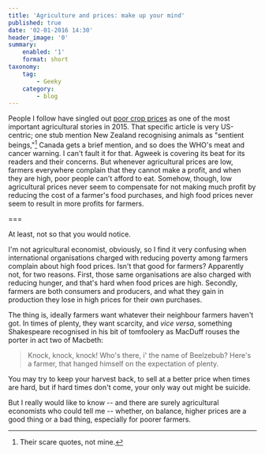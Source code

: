 ```yaml
---
title: 'Agriculture and prices: make up your mind'
published: true
date: '02-01-2016 14:30'
header_image: '0'
summary:
    enabled: '1'
    format: short
taxonomy:
    tag:
        - Geeky
    category:
        - blog
---
```


People I follow have singled out [poor crop prices][agweek] as one of the most important agricultural stories in 2015. That specific article is very US-centric; one stub mention New Zealand recognising animals as "sentient beings,"[^1] Canada gets a brief mention, and so does the WHO's meat and cancer warning. I can't fault it for that. Agweek is covering its beat for its readers and their concerns. But whenever agricultural prices are low, farmers everywhere complain that they cannot make a profit, and when they are high, poor people can't afford to eat. Somehow, though, low agricultural prices never seem to compensate for not making much profit by reducing the cost of a farmer's food purchases, and high food prices never seem to result in more profits for farmers.

===

[^1]: Their scare quotes, not mine.

At least, not so that you would notice.

I'm not agricultural economist, obviously, so I find it very confusing when international organisations charged with reducing poverty among farmers complain about high food prices. Isn't that good for farmers? Apparently not, for two reasons. First, those same organisations are also charged with reducing hunger, and that's hard when food prices are high. Secondly, farmers are both consumers and producers, and what they gain in production they lose in high prices for their own purchases.

The thing is, ideally farmers want whatever their neighbour farmers haven't got. In times of plenty, they want scarcity, and _vice versa_, something Shakespeare recognised in his bit of tomfoolery as MacDuff rouses the porter in act two of Macbeth:  

> Knock, knock, knock! Who's there, i' the name of Beelzebub? Here's a farmer, that hanged himself on the expectation of plenty.

You may try to keep your harvest back, to sell at a better price when times are hard, but if hard times don't come, your only way out might be suicide.

But I really would like to know -- and there are surely agricultural economists who could tell me -- whether, on balance, higher prices are a good thing or a bad thing, especially for poorer farmers. 

[agweek]: http://www.agweek.com/news/3912430-year-review-poor-crop-prices-are-top-2015-ag-story

